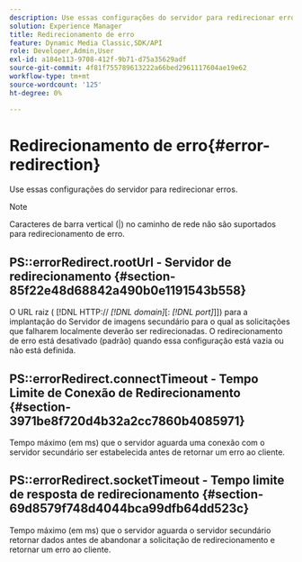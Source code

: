 ```yaml
---
description: Use essas configurações do servidor para redirecionar erros.
solution: Experience Manager
title: Redirecionamento de erro
feature: Dynamic Media Classic,SDK/API
role: Developer,Admin,User
exl-id: a184e113-9708-412f-9b71-d75a35629adf
source-git-commit: 4f81f755789613222a66bed2961117604ae19e62
workflow-type: tm+mt
source-wordcount: '125'
ht-degree: 0%

---
```


# Redirecionamento de erro{#error-redirection}

Use essas configurações do servidor para redirecionar erros.

>[!NOTE]
>
>Caracteres de barra vertical (|) no caminho de rede não são suportados para redirecionamento de erro.

## PS::errorRedirect.rootUrl - Servidor de redirecionamento {#section-85f22e48d68842a490b0e1191543b558}

O URL raiz ( [!DNL HTTP:// *[!DNL domain]*[: *[!DNL port]*]]) para a implantação do Servidor de imagens secundário para o qual as solicitações que falharem localmente deverão ser redirecionadas. O redirecionamento de erro está desativado (padrão) quando essa configuração está vazia ou não está definida.

## PS::errorRedirect.connectTimeout - Tempo Limite de Conexão de Redirecionamento {#section-3971be8f720d4b32a2cc7860b4085971}

Tempo máximo (em ms) que o servidor aguarda uma conexão com o servidor secundário ser estabelecida antes de retornar um erro ao cliente.

## PS::errorRedirect.socketTimeout - Tempo limite de resposta de redirecionamento {#section-69d8579f748d4044bca99dfb64dd523c}

Tempo máximo (em ms) que o servidor aguarda o servidor secundário retornar dados antes de abandonar a solicitação de redirecionamento e retornar um erro ao cliente.
